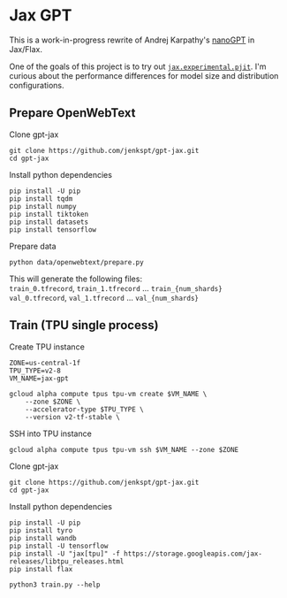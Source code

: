 Jax GPT
=======

This is a work-in-progress rewrite of Andrej Karpathy's [nanoGPT](https://github.com/karpathy/nanoGPT) in Jax/Flax.

One of the goals of this project is to try out [`jax.experimental.pjit`](https://jax.readthedocs.io/en/latest/jax-101/08-pjit.html). I'm curious about the performance differences for model size and distribution configurations.


## Prepare OpenWebText

Clone gpt-jax
```shell
git clone https://github.com/jenkspt/gpt-jax.git
cd gpt-jax
```

Install python dependencies
```shell
pip install -U pip
pip install tqdm
pip install numpy
pip install tiktoken
pip install datasets
pip install tensorflow
```

Prepare data
```shell
python data/openwebtext/prepare.py
```

This will generate the following files:  
`train_0.tfrecord`, `train_1.tfrecord` ... `train_{num_shards}`  
`val_0.tfrecord`, `val_1.tfrecord` ... `val_{num_shards}`


## Train (TPU single process)

Create TPU instance
```shell
ZONE=us-central-1f
TPU_TYPE=v2-8
VM_NAME=jax-gpt

gcloud alpha compute tpus tpu-vm create $VM_NAME \
    --zone $ZONE \
    --accelerator-type $TPU_TYPE \
    --version v2-tf-stable \
```

SSH into TPU instance
```shell
gcloud alpha compute tpus tpu-vm ssh $VM_NAME --zone $ZONE 
```

Clone gpt-jax
```shell
git clone https://github.com/jenkspt/gpt-jax.git
cd gpt-jax
```

Install python dependencies
```shell
pip install -U pip
pip install tyro
pip install wandb
pip install -U tensorflow
pip install -U "jax[tpu]" -f https://storage.googleapis.com/jax-releases/libtpu_releases.html
pip install flax
```

```shell
python3 train.py --help
```